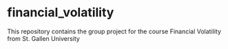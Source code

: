 # financial_volatility
This repository contains the group project for the course Financial Volatility from St. Gallen University
